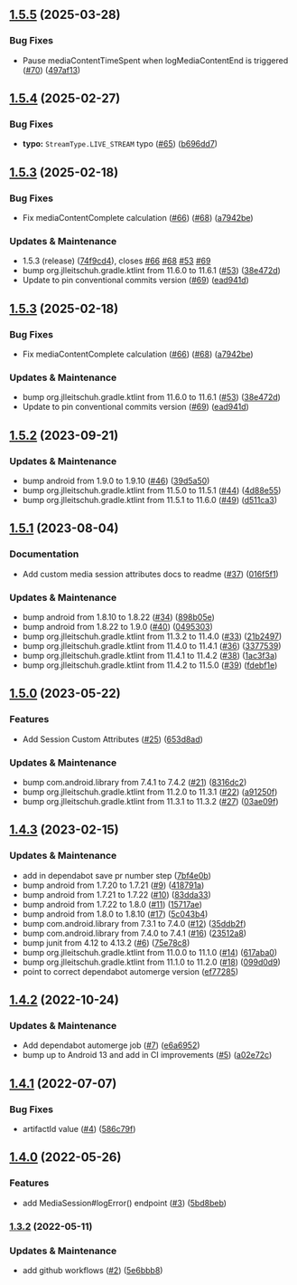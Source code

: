 ## [1.5.5](https://github.com/mParticle/mparticle-android-media-sdk/compare/v1.5.4...v1.5.5) (2025-03-28)


### Bug Fixes

* Pause mediaContentTimeSpent when logMediaContentEnd is triggered ([#70](https://github.com/mParticle/mparticle-android-media-sdk/issues/70)) ([497af13](https://github.com/mParticle/mparticle-android-media-sdk/commit/497af13ef34643589affa1e812e57cf6f695ff34))

## [1.5.4](https://github.com/mParticle/mparticle-android-media-sdk/compare/v1.5.3...v1.5.4) (2025-02-27)


### Bug Fixes

* **typo:** `StreamType.LIVE_STREAM` typo ([#65](https://github.com/mParticle/mparticle-android-media-sdk/issues/65)) ([b696dd7](https://github.com/mParticle/mparticle-android-media-sdk/commit/b696dd7989a0387aaa609257c8e5ffe5e5a0c676))

## [1.5.3](https://github.com/mParticle/mparticle-android-media-sdk/compare/v1.5.2...v1.5.3) (2025-02-18)


### Bug Fixes

* Fix mediaContentComplete calculation ([#66](https://github.com/mParticle/mparticle-android-media-sdk/issues/66)) ([#68](https://github.com/mParticle/mparticle-android-media-sdk/issues/68)) ([a7942be](https://github.com/mParticle/mparticle-android-media-sdk/commit/a7942be350cefd301152f9a2749578941ef0d68d))


### Updates & Maintenance

* 1.5.3 (release) ([74f9cd4](https://github.com/mParticle/mparticle-android-media-sdk/commit/74f9cd4970043ded50a1278b3c5fa2f7f5c99fa6)), closes [#66](https://github.com/mParticle/mparticle-android-media-sdk/issues/66) [#68](https://github.com/mParticle/mparticle-android-media-sdk/issues/68) [#53](https://github.com/mParticle/mparticle-android-media-sdk/issues/53) [#69](https://github.com/mParticle/mparticle-android-media-sdk/issues/69)
* bump org.jlleitschuh.gradle.ktlint from 11.6.0 to 11.6.1 ([#53](https://github.com/mParticle/mparticle-android-media-sdk/issues/53)) ([38e472d](https://github.com/mParticle/mparticle-android-media-sdk/commit/38e472d8a8574bc8ace5f7a85ea8437e06a5ae28))
* Update to pin conventional commits version ([#69](https://github.com/mParticle/mparticle-android-media-sdk/issues/69)) ([ead941d](https://github.com/mParticle/mparticle-android-media-sdk/commit/ead941d0d4d1c5af072e80d72b465ca83e8f5087))

## [1.5.3](https://github.com/mParticle/mparticle-android-media-sdk/compare/v1.5.2...v1.5.3) (2025-02-18)


### Bug Fixes

* Fix mediaContentComplete calculation ([#66](https://github.com/mParticle/mparticle-android-media-sdk/issues/66)) ([#68](https://github.com/mParticle/mparticle-android-media-sdk/issues/68)) ([a7942be](https://github.com/mParticle/mparticle-android-media-sdk/commit/a7942be350cefd301152f9a2749578941ef0d68d))


### Updates & Maintenance

* bump org.jlleitschuh.gradle.ktlint from 11.6.0 to 11.6.1 ([#53](https://github.com/mParticle/mparticle-android-media-sdk/issues/53)) ([38e472d](https://github.com/mParticle/mparticle-android-media-sdk/commit/38e472d8a8574bc8ace5f7a85ea8437e06a5ae28))
* Update to pin conventional commits version ([#69](https://github.com/mParticle/mparticle-android-media-sdk/issues/69)) ([ead941d](https://github.com/mParticle/mparticle-android-media-sdk/commit/ead941d0d4d1c5af072e80d72b465ca83e8f5087))

## [1.5.2](https://github.com/mParticle/mparticle-android-media-sdk/compare/v1.5.1...v1.5.2) (2023-09-21)


### Updates & Maintenance

* bump android from 1.9.0 to 1.9.10 ([#46](https://github.com/mParticle/mparticle-android-media-sdk/issues/46)) ([39d5a50](https://github.com/mParticle/mparticle-android-media-sdk/commit/39d5a50ddd1818689bed91a5b12cb56f505a12a7))
* bump org.jlleitschuh.gradle.ktlint from 11.5.0 to 11.5.1 ([#44](https://github.com/mParticle/mparticle-android-media-sdk/issues/44)) ([4d88e55](https://github.com/mParticle/mparticle-android-media-sdk/commit/4d88e55b92552d18432f2cf7a718a91faf312c6f))
* bump org.jlleitschuh.gradle.ktlint from 11.5.1 to 11.6.0 ([#49](https://github.com/mParticle/mparticle-android-media-sdk/issues/49)) ([d511ca3](https://github.com/mParticle/mparticle-android-media-sdk/commit/d511ca3e186593cbb192493b32b379fc55f8f1ca))

## [1.5.1](https://github.com/mParticle/mparticle-android-media-sdk/compare/v1.5.0...v1.5.1) (2023-08-04)


### Documentation

* Add custom media session attributes docs to readme ([#37](https://github.com/mParticle/mparticle-android-media-sdk/issues/37)) ([016f5f1](https://github.com/mParticle/mparticle-android-media-sdk/commit/016f5f1f50d01a585d7a4cccb5be02b07e0bfab2))


### Updates & Maintenance

* bump android from 1.8.10 to 1.8.22 ([#34](https://github.com/mParticle/mparticle-android-media-sdk/issues/34)) ([898b05e](https://github.com/mParticle/mparticle-android-media-sdk/commit/898b05e3332686f76c53ece60e4660dd0d6997aa))
* bump android from 1.8.22 to 1.9.0 ([#40](https://github.com/mParticle/mparticle-android-media-sdk/issues/40)) ([0495303](https://github.com/mParticle/mparticle-android-media-sdk/commit/0495303d74c034e08d9fb11ee6688614079126c5))
* bump org.jlleitschuh.gradle.ktlint from 11.3.2 to 11.4.0 ([#33](https://github.com/mParticle/mparticle-android-media-sdk/issues/33)) ([21b2497](https://github.com/mParticle/mparticle-android-media-sdk/commit/21b24973f928b91b00ba691e229d82cd6111feac))
* bump org.jlleitschuh.gradle.ktlint from 11.4.0 to 11.4.1 ([#36](https://github.com/mParticle/mparticle-android-media-sdk/issues/36)) ([3377539](https://github.com/mParticle/mparticle-android-media-sdk/commit/337753967e17011c5be316d556efb9c602718ad2))
* bump org.jlleitschuh.gradle.ktlint from 11.4.1 to 11.4.2 ([#38](https://github.com/mParticle/mparticle-android-media-sdk/issues/38)) ([1ac3f3a](https://github.com/mParticle/mparticle-android-media-sdk/commit/1ac3f3a2479a290acea030161f3ec987c72e7eac))
* bump org.jlleitschuh.gradle.ktlint from 11.4.2 to 11.5.0 ([#39](https://github.com/mParticle/mparticle-android-media-sdk/issues/39)) ([fdebf1e](https://github.com/mParticle/mparticle-android-media-sdk/commit/fdebf1e39c80a167da195572c89589caac14445f))

## [1.5.0](https://github.com/mParticle/mparticle-android-media-sdk/compare/v1.4.3...v1.5.0) (2023-05-22)


### Features

* Add Session Custom Attributes ([#25](https://github.com/mParticle/mparticle-android-media-sdk/issues/25)) ([653d8ad](https://github.com/mParticle/mparticle-android-media-sdk/commit/653d8ad57644e73d7909415307912dc17ee10166))


### Updates & Maintenance

* bump com.android.library from 7.4.1 to 7.4.2 ([#21](https://github.com/mParticle/mparticle-android-media-sdk/issues/21)) ([8316dc2](https://github.com/mParticle/mparticle-android-media-sdk/commit/8316dc2bbb10e8888a5e714b8a6aa203ef683469))
* bump org.jlleitschuh.gradle.ktlint from 11.2.0 to 11.3.1 ([#22](https://github.com/mParticle/mparticle-android-media-sdk/issues/22)) ([a91250f](https://github.com/mParticle/mparticle-android-media-sdk/commit/a91250fff8f0b96dad2f7cdcec4a4864361890a9))
* bump org.jlleitschuh.gradle.ktlint from 11.3.1 to 11.3.2 ([#27](https://github.com/mParticle/mparticle-android-media-sdk/issues/27)) ([03ae09f](https://github.com/mParticle/mparticle-android-media-sdk/commit/03ae09f167dbb3864ca17c1fcdfbfbd042045b6a))

## [1.4.3](https://github.com/mParticle/mparticle-android-media-sdk/compare/v1.4.2...v1.4.3) (2023-02-15)


### Updates & Maintenance

* add in dependabot save pr number step ([7bf4e0b](https://github.com/mParticle/mparticle-android-media-sdk/commit/7bf4e0b1be3291274e41fa1bcc763d0a05039c39))
* bump android from 1.7.20 to 1.7.21 ([#9](https://github.com/mParticle/mparticle-android-media-sdk/issues/9)) ([418791a](https://github.com/mParticle/mparticle-android-media-sdk/commit/418791aa0cd2e7c922e37ed2a21b5bbed74d5de4))
* bump android from 1.7.21 to 1.7.22 ([#10](https://github.com/mParticle/mparticle-android-media-sdk/issues/10)) ([83dda33](https://github.com/mParticle/mparticle-android-media-sdk/commit/83dda33f7e2fbfd55f703b9e6c5d25b3368a5c27))
* bump android from 1.7.22 to 1.8.0 ([#11](https://github.com/mParticle/mparticle-android-media-sdk/issues/11)) ([15717ae](https://github.com/mParticle/mparticle-android-media-sdk/commit/15717ae48e117c3b127106e6c73ca5b45eea5b60))
* bump android from 1.8.0 to 1.8.10 ([#17](https://github.com/mParticle/mparticle-android-media-sdk/issues/17)) ([5c043b4](https://github.com/mParticle/mparticle-android-media-sdk/commit/5c043b4868e2c4bc6c6c403cb97b34e60de95852))
* bump com.android.library from 7.3.1 to 7.4.0 ([#12](https://github.com/mParticle/mparticle-android-media-sdk/issues/12)) ([35ddb2f](https://github.com/mParticle/mparticle-android-media-sdk/commit/35ddb2f3d18e9dffe253121c85e07eacd704aaf2))
* bump com.android.library from 7.4.0 to 7.4.1 ([#16](https://github.com/mParticle/mparticle-android-media-sdk/issues/16)) ([23512a8](https://github.com/mParticle/mparticle-android-media-sdk/commit/23512a8e7df967c2e84f2c61a4d4ea1c07b9735b))
* bump junit from 4.12 to 4.13.2 ([#6](https://github.com/mParticle/mparticle-android-media-sdk/issues/6)) ([75e78c8](https://github.com/mParticle/mparticle-android-media-sdk/commit/75e78c86eace520d0b1ced22d210854cccbe8bb2))
* bump org.jlleitschuh.gradle.ktlint from 11.0.0 to 11.1.0 ([#14](https://github.com/mParticle/mparticle-android-media-sdk/issues/14)) ([617aba0](https://github.com/mParticle/mparticle-android-media-sdk/commit/617aba0eeb18306e8ca6f617b2f0430f1eb1af07))
* bump org.jlleitschuh.gradle.ktlint from 11.1.0 to 11.2.0 ([#18](https://github.com/mParticle/mparticle-android-media-sdk/issues/18)) ([099d0d9](https://github.com/mParticle/mparticle-android-media-sdk/commit/099d0d9237fcc2c8093b8feab2c30aa1999f179a))
* point to correct dependabot automerge version ([ef77285](https://github.com/mParticle/mparticle-android-media-sdk/commit/ef772850003a320b5072b3b9b53c674c521e9af7))

## [1.4.2](https://github.com/mParticle/mparticle-android-media-sdk/compare/v1.4.1...v1.4.2) (2022-10-24)


### Updates & Maintenance

* Add dependabot automerge job ([#7](https://github.com/mParticle/mparticle-android-media-sdk/issues/7)) ([e6a6952](https://github.com/mParticle/mparticle-android-media-sdk/commit/e6a69524fd826ccab7c11e3da3a5f70e3c4e6683))
* bump up to Android 13 and add in CI improvements ([#5](https://github.com/mParticle/mparticle-android-media-sdk/issues/5)) ([a02e72c](https://github.com/mParticle/mparticle-android-media-sdk/commit/a02e72ce887a593a4418a45db6badc88f3279ccc))

## [1.4.1](https://github.com/mParticle/mparticle-android-media-sdk/compare/v1.4.0...v1.4.1) (2022-07-07)


### Bug Fixes

* artifactId value ([#4](https://github.com/mParticle/mparticle-android-media-sdk/issues/4)) ([586c79f](https://github.com/mParticle/mparticle-android-media-sdk/commit/586c79f9a13f792c8fd7882fbea727257917adfd))

## [1.4.0](https://github.com/mParticle/mparticle-android-media-sdk/compare/v1.3.2...v1.4.0) (2022-05-26)


### Features

* add MediaSession#logError() endpoint ([#3](https://github.com/mParticle/mparticle-android-media-sdk/issues/3)) ([5bd8beb](https://github.com/mParticle/mparticle-android-media-sdk/commit/5bd8beb8fe57e532f46f698878e60092823d9a87))

### [1.3.2](https://github.com/mParticle/mparticle-android-media-sdk/compare/v1.3.1...v1.3.2) (2022-05-11)


### Updates & Maintenance

* add github workflows ([#2](https://github.com/mParticle/mparticle-android-media-sdk/issues/2)) ([5e6bbb8](https://github.com/mParticle/mparticle-android-media-sdk/commit/5e6bbb83710d0a37f32843abc1e027e7d0722334))
